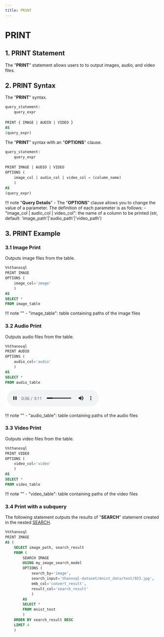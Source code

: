```yaml
---
title: PRINT
---
```


# __PRINT__

## __1. PRINT Statement__
The "__PRINT__" statement allows users to to output images, audio, and video files.

## __2. PRINT Syntax__

The "__PRINT__" syntax.
```sql
query_statement:
    query_expr

PRINT { IMAGE | AUDIO | VIDEO }
AS
(query_expr)
```

The "__PRINT__" syntax with an "__OPTIONS__" clause.

```sql
query_statement:
    query_expr

PRINT IMAGE | AUDIO | VIDEO
OPTIONS (
    image_col | audio_col | video_col = (column_name)
    )
AS
(query_expr)
```

!!! note "__Query Details__"
    - The "__OPTIONS__" clause allows you to change the value of a parameter. The definition of each parameter is as follows:
        - "image_col | audio_col | video_col": the name of a column to be printed (str, default: 'image_path'|'audio_path'|'video_path')

## __3. PRINT Example__

### __3.1 Image Print__

Outputs image files from the table.

```sql
%%thanosql
PRINT IMAGE
OPTIONS (
    image_col='image'
    )
AS
SELECT *
FROM image_table
```

!!! note ""
    - "image_table": table containing paths of the image files

### __3.2 Audio Print__

Outputs audio files from the table.

```sql
%%thanosql
PRINT AUDIO
OPTIONS (
    audio_col='audio'
    )
AS
SELECT *
FROM audio_table
```

[![IMAGE](/img/thanosql_syntax/query/PRINT/PRINT_img1.png)](/img/thanosql_syntax/query/PRINT/PRINT_img1.png)

!!! note ""
    - "audio_table": table containing paths of the audio files

### __3.3 Video Print__

Outputs video files from the table.

```sql
%%thanosql
PRINT VIDEO
OPTIONS (
    video_col='video'
    )
AS
SELECT *
FROM video_table
```

!!! note ""
    - "video_table": table containing paths of the video files

### __3.4 Print with a subquery__

The following statement outputs the results of "__SEARCH__" statement created in the nested [SEARCH](/en/how-to_guides/ThanoSQL_query/SEARCH_SYNTAX). 

```sql
%%thanosql
PRINT IMAGE 
AS (
    SELECT image_path, search_result 
    FROM (
        SEARCH IMAGE 
        USING my_image_search_model 
        OPTIONS (
            search_by='image',
            search_input='thanosql-dataset/mnist_data/test/923.jpg',
            emb_col='convert_result',
            result_col='search_result'
            )
        AS 
        SELECT * 
        FROM mnist_test
        )
    ORDER BY search_result DESC 
    LIMIT 4
    )
```